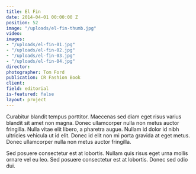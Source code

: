```yaml
---
title: El Fin
date: 2014-04-01 00:00:00 Z
position: 52
image: "/uploads/el-fin-thumb.jpg"
video: 
images:
- "/uploads/el-fin-01.jpg"
- "/uploads/el-fin-02.jpg"
- "/uploads/el-fin-03.jpg"
- "/uploads/el-fin-04.jpg"
director: 
photographer: Tom Ford
publication: CR Fashion Book
client: 
field: editorial
is-featured: false
layout: project
---
```


Curabitur blandit tempus porttitor. Maecenas sed diam eget risus varius blandit sit amet non magna. Donec ullamcorper nulla non metus auctor fringilla. Nulla vitae elit libero, a pharetra augue. Nullam id dolor id nibh ultricies vehicula ut id elit. Donec id elit non mi porta gravida at eget metus. Donec ullamcorper nulla non metus auctor fringilla.

Sed posuere consectetur est at lobortis. Nullam quis risus eget urna mollis ornare vel eu leo. Sed posuere consectetur est at lobortis. Donec sed odio dui.